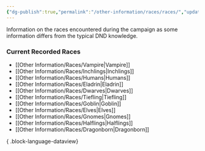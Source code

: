 ```yaml
---
{"dg-publish":true,"permalink":"/other-information/races/races/","updated":"2025-05-26T14:43:13.335+01:00"}
---
```


Information on the races encountered during the campaign as some information differs from the typical DND knowledge.

### Current Recorded Races
- [[Other Information/Races/Vampire\|Vampire]]
- [[Other Information/Races/Inchlings\|Inchlings]]
- [[Other Information/Races/Humans\|Humans]]
- [[Other Information/Races/Eladrin\|Eladrin]]
- [[Other Information/Races/Dwarves\|Dwarves]]
- [[Other Information/Races/Tiefling\|Tiefling]]
- [[Other Information/Races/Goblin\|Goblin]]
- [[Other Information/Races/Elves\|Elves]]
- [[Other Information/Races/Gnomes\|Gnomes]]
- [[Other Information/Races/Halflings\|Halflings]]
- [[Other Information/Races/Dragonborn\|Dragonborn]]

{ .block-language-dataview}
